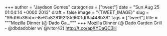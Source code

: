 
+++
author = "Jaydson Gomes"
categories = ["tweet"]
date = "Sun Aug 25 01:04:14 +0000 2013"
draft = false
image = "{TWEET_IMAGE}"
slug = "99df6b38bbce8e61a828192f859601df8a448b38"
tags = ["tweet"]
title = """Mozilla Dinner (@ Dado Ga..."""
+++
Mozilla Dinner (@ Dado Garden Grill - @dbdadobier w/ @vitor42) http://t.co/apXYDaQC3H

